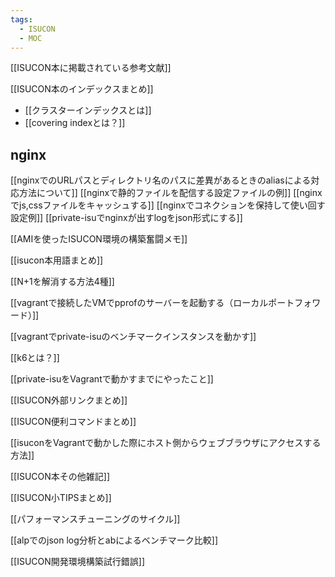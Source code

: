 ```yaml
---
tags:
  - ISUCON
  - MOC
---
```

[[ISUCON本に掲載されている参考文献]]

[[ISUCON本のインデックスまとめ]]
- [[クラスターインデックスとは]]
- [[covering indexとは？]]

## nginx
[[nginxでのURLパスとディレクトリ名のパスに差異があるときのaliasによる対応方法について]]
[[nginxで静的ファイルを配信する設定ファイルの例]]
[[nginxでjs,cssファイルをキャッシュする]]
[[nginxでコネクションを保持して使い回す設定例]]
[[private-isuでnginxが出すlogをjson形式にする]]

[[AMIを使ったISUCON環境の構築奮闘メモ]]

[[isucon本用語まとめ]]

[[N+1を解消する方法4種]]

[[vagrantで接続したVMでpprofのサーバーを起動する（ローカルポートフォワード）]]

[[vagrantでprivate-isuのベンチマークインスタンスを動かす]]

[[k6とは？]]

[[private-isuをVagrantで動かすまでにやったこと]]

[[ISUCON外部リンクまとめ]]

[[ISUCON便利コマンドまとめ]]

[[isuconをVagrantで動かした際にホスト側からウェブブラウザにアクセスする方法]]

[[ISUCON本その他雑記]]

[[ISUCON小TIPSまとめ]]

[[パフォーマンスチューニングのサイクル]]

[[alpでのjson log分析とabによるベンチマーク比較]]

[[ISUCON開発環境構築試行錯誤]]